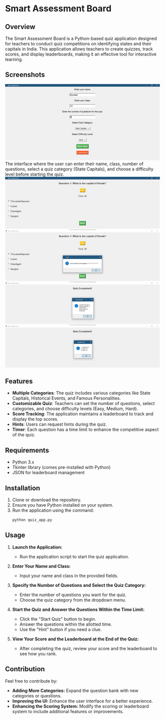 # Smart Assessment Board

## Overview
The Smart Assessment Board is a Python-based quiz application designed for teachers to conduct quiz competitions on identifying states and their capitals in India. This application allows teachers to create quizzes, track scores, and display leaderboards, making it an effective tool for interactive learning.

## Screenshots
![Screenshot 1](Screenshots/S1.jpg)
 The interface where the user can enter their name, class, number of questions, select a quiz category (State Capitals), and choose a difficulty level before starting the quiz.
![Screenshot 2](Screenshots/S2.jpg)
![Screenshot 3](Screenshots/S3.jpg)
![Screenshot 4](Screenshots/S4.jpg)
![Screenshot 5](Screenshots/S5.jpg)

## Features
- **Multiple Categories**: The quiz includes various categories like State Capitals, Historical Events, and Famous Personalities.
- **Customizable Quiz**: Teachers can set the number of questions, select categories, and choose difficulty levels (Easy, Medium, Hard).
- **Score Tracking**: The application maintains a leaderboard to track and display the top scores.
- **Hints**: Users can request hints during the quiz.
- **Timer**: Each question has a time limit to enhance the competitive aspect of the quiz.

## Requirements
- Python 3.x
- Tkinter library (comes pre-installed with Python)
- JSON for leaderboard management

## Installation
1. Clone or download the repository.
2. Ensure you have Python installed on your system.
3. Run the application using the command:
   ```bash
   python quiz_app.py

## Usage

1. **Launch the Application:**
   - Run the application script to start the quiz application.

2. **Enter Your Name and Class:**
   - Input your name and class in the provided fields.

3. **Specify the Number of Questions and Select the Quiz Category:**
   - Enter the number of questions you want for the quiz.
   - Choose the quiz category from the dropdown menu.

4. **Start the Quiz and Answer the Questions Within the Time Limit:**
   - Click the "Start Quiz" button to begin.
   - Answer the questions within the allotted time.
   - Use the "Hint" button if you need a clue.

5. **View Your Score and the Leaderboard at the End of the Quiz:**
   - After completing the quiz, review your score and the leaderboard to see how you rank.

## Contribution

Feel free to contribute by:
- **Adding More Categories:** Expand the question bank with new categories or questions.
- **Improving the UI:** Enhance the user interface for a better experience.
- **Enhancing the Scoring System:** Modify the scoring or leaderboard system to include additional features or improvements.
